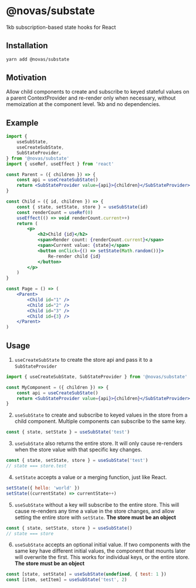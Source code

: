 # @novas/substate

1kb subscription-based state hooks for React

## Installation

```bash
yarn add @novas/substate
```

## Motivation

Allow child components to create and subscribe to keyed stateful values on a parent ContextProvider and re-render only when necessary, without
memoization at the component level. 1kb and no dependencies.

## Example

```jsx
import {
	useSubState,
	useCreateSubState,
	SubStateProvider,
} from '@novas/substate'
import { useRef, useEffect } from 'react'

const Parent = ({ children }) => {
	const api = useCreateSubState()
	return <SubStateProvider value={api}>{children}</SubStateProvider>
}

const Child = ({ id, children }) => {
	const { state, setState, store } = useSubState(id)
	const renderCount = useRef(0)
	useEffect(() => void renderCount.current++)
	return (
		<p>
			<h2>Child {id}</h2>
			<span>Render count: {renderCount.current}</span>
			<span>Current value: {state}</span>
			<button onClick={() => setState(Math.random())}>
				Re-render child {id}
			</button>
		</p>
	)
}

const Page = () => (
	<Parent>
		<Child id="1" />
		<Child id="2" />
		<Child id="3" />
		<Child id={3} />
	</Parent>
)
```

## Usage

1. `useCreateSubState` to create the store api and pass it to a `SubStateProvider`

```jsx
import { useCreateSubState, SubStateProvider } from '@novas/substate'

const MyComponent = ({ children }) => {
	const api = useCreateSubState()
	return <SubStateProvider value={api}>{children}</SubStateProvider>
}
```

2. `useSubState` to create and subscribe to keyed values in the store from a child component. Multiple components can subscribe to the same key.

```jsx
const { state, setState } = useSubState('test')
```

3. `useSubState` also returns the entire store. It will only cause re-renders when the store value with that specific key changes.

```jsx
const { state, setState, store } = useSubState('test')
// state === store.test
```

4. `setState` accepts a value or a merging function, just like React.

```jsx
setState({ hello: 'world' })
setState((currentState) => currentState++)
```

5. `useSubState` without a key will subscribe to the entire store. This will cause re-renders any time a value in the store changes, and allow setting the entire store with `setState`. **The store must be an object**

```jsx
const { state, setState, store } = useSubState()
// state === store
```

6. `useSubState` accepts an optional initial value. If two components with the same key have different initial values, the component that mounts later will overwrite the first. This works for individual keys, or the entire store. **The store must be an object**

```jsx
const [state, setState] = useSubState(undefined, { test: 1 })
const [item, setItem] = useSubState('test', 2)
```
